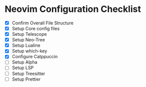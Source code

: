 # Neovim Configuration Checklist

- [x] Confirm Overall File Structure
- [x] Setup Core config files
- [x] Setup Telescope
- [x] Setup Neo-Tree
- [x] Setup Lualine
- [x] Setup which-key
- [x] Configure Catppuccin
- [ ] Setup Alpha
- [ ] Setup LSP
- [ ] Setup Treesitter
- [ ] Setup Prettier

